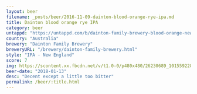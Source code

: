 ```yaml
---
layout: beer
filename: _posts/beer/2016-11-09-dainton-blood-orange-rye-ipa.md
title: Dainton blood orange rye IPA
category: beer
untappd: "https://untappd.com/b/dainton-family-brewery-blood-orange-new-england-rye-ipa/2336683"
country: "Australia"
brewery: "Dainton Family Brewery"
breweryURL: "/brewery/dainton-family-brewery.html"
style: "IPA - New England"
score: 7
img: https://scontent.xx.fbcdn.net/v/t1.0-0/p480x480/26230689_10155922809468745_7273015641231301758_n.jpg?_nc_cat=109&_nc_ht=scontent.xx&oh=5d80e10e9a2502633cc11115b324e00d&oe=5C999A90
beer-date: "2018-01-13"
desc: "Decent except a little too bitter"
permalink: /beer/:title.html
---
```


